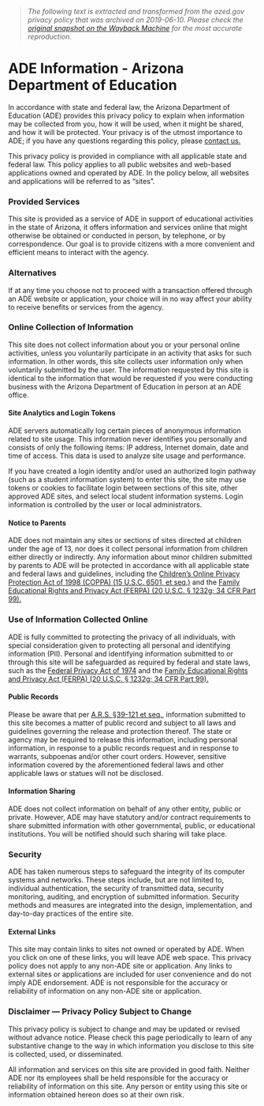 > *The following text is extracted and transformed from the azed.gov privacy policy that was archived on 2019-06-10. Please check the [original snapshot on the Wayback Machine](https://web.archive.org/web/20190610121931id_/http%3A//www.azed.gov/adeinfo/privacy) for the most accurate reproduction.*

# ADE Information - Arizona Department of Education

In accordance with state and federal law, the Arizona Department of Education (ADE) provides this privacy policy to explain when information may be collected from you, how it will be used, when it might be shared, and how it will be protected. Your privacy is of the utmost importance to ADE; if you have any questions regarding this policy, please [contact us.](http://www.azed.gov/adeinfo/contact/)

This privacy policy is provided in compliance with all applicable state and federal law. This policy applies to all public websites and web-based applications owned and operated by ADE. In the policy below, all websites and applications will be referred to as “sites”.

### Provided Services

This site is provided as a service of ADE in support of educational activities in the state of Arizona, it offers information and services online that might otherwise be obtained or conducted in person, by telephone, or by correspondence. Our goal is to provide citizens with a more convenient and efficient means to interact with the agency.

### Alternatives

If at any time you choose not to proceed with a transaction offered through an ADE website or application, your choice will in no way affect your ability to receive benefits or services from the agency.

### Online Collection of Information

This site does not collect information about you or your personal online activities, unless you voluntarily participate in an activity that asks for such information. In other words, this site collects user information only when voluntarily submitted by the user. The information requested by this site is identical to the information that would be requested if you were conducting business with the Arizona Department of Education in person at an ADE office.

#### Site Analytics and Login Tokens

ADE servers automatically log certain pieces of anonymous information related to site usage. This information never identifies you personally and consists of only the following items: IP address, Internet domain, date and time of access. This data is used to analyze site usage and performance.

If you have created a login identity and/or used an authorized login pathway (such as a student information system) to enter this site, the site may use tokens or cookies to facilitate login between sections of this site, other approved ADE sites, and select local student information systems. Login information is controlled by the user or local administrators.

#### Notice to Parents

ADE does not maintain any sites or sections of sites directed at children under the age of 13, nor does it collect personal information from children either directly or indirectly. Any information about minor children submitted by parents to ADE will be protected in accordance with all applicable state and federal laws and guidelines, including the [Children’s Online Privacy Protection Act of 1998 (COPPA) (15 U.S.C. 6501, et seq.)](https://www.ftc.gov/enforcement/rules/rulemaking-regulatory-reform-proceedings/childrens-online-privacy-protection-rule) and the [Family Educational Rights and Privacy Act (FERPA) (20 U.S.C. § 1232g; 34 CFR Part 99).](http://www2.ed.gov/policy/gen/guid/fpco/ferpa/index.html)

### Use of Information Collected Online

ADE is fully committed to protecting the privacy of all individuals, with special consideration given to protecting all personal and identifying information (PII). Personal and identifying information submitted to or through this site will be safeguarded as required by federal and state laws, such as the [Federal Privacy Act of 1974](http://www.justice.gov/opcl/privacyact1974.htm) and the [Family Educational Rights and Privacy Act (FERPA) (20 U.S.C. § 1232g; 34 CFR Part 99).](http://www2.ed.gov/policy/gen/guid/fpco/ferpa/index.html)

#### Public Records

Please be aware that per [A.R.S. §39-121 et seq.](http://www.azleg.gov/ArizonaRevisedStatutes.asp?Title=39), information submitted to this site becomes a matter of public record and subject to all laws and guidelines governing the release and protection thereof. The state or agency may be required to release this information, including personal information, in response to a public records request and in response to warrants, subpoenas and/or other court orders. However, sensitive information covered by the aforementioned federal laws and other applicable laws or statues will not be disclosed.

#### Information Sharing

ADE does not collect information on behalf of any other entity, public or private. However, ADE may have statutory and/or contract requirements to share submitted information with other governmental, public, or educational institutions. You will be notified should such sharing will take place.

### Security

ADE has taken numerous steps to safeguard the integrity of its computer systems and networks. These steps include, but are not limited to, individual authentication, the security of transmitted data, security monitoring, auditing, and encryption of submitted information. Security methods and measures are integrated into the design, implementation, and day-to-day practices of the entire site.

#### External Links

This site may contain links to sites not owned or operated by ADE. When you click on one of these links, you will leave ADE web space. This privacy policy does not apply to any non-ADE site or application. Any links to external sites or applications are included for user convenience and do not imply ADE endorsement. ADE is not responsible for the accuracy or reliability of information on any non-ADE site or application.

### Disclaimer — Privacy Policy Subject to Change

This privacy policy is subject to change and may be updated or revised without advance notice. Please check this page periodically to learn of any substantive change to the way in which information you disclose to this site is collected, used, or disseminated.

All information and services on this site are provided in good faith. Neither ADE nor its employees shall be held responsible for the accuracy or reliability of information on this site. Any person or entity using this site or information obtained hereon does so at their own risk.
